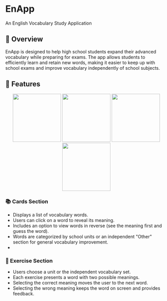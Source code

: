 # EnApp
An English Vocabulary Study Application  

## 📌 Overview  
EnApp is designed to help high school students expand their advanced vocabulary while preparing for exams. The app allows students to efficiently learn and retain new words, making it easier to keep up with school exams and improve vocabulary independently of school subjects.  

## 🚀 Features  

<p align="center">
  <img src="https://github.com/user-attachments/assets/516b7581-6c49-475a-94d2-5dd0f9e267de" width="150">
  <img src="https://github.com/user-attachments/assets/e646664c-18c9-4d50-b665-1a21247fd5a5" width="150">
    <img src="https://github.com/user-attachments/assets/e04bc7da-00c0-4341-af2a-0782a968abe9" width="150">
  <img src="https://github.com/user-attachments/assets/e1c54ab6-a41d-4dec-8980-1dd45a11a598" width="150">
</p>

### 📚 Cards Section  
- Displays a list of vocabulary words.  
- Users can click on a word to reveal its meaning.  
- Includes an option to view words in reverse (see the meaning first and guess the word).  
- Words are categorized by school units or an independent "Other" section for general vocabulary improvement.
- 

### 🎯 Exercise Section  
- Users choose a unit or the independent vocabulary set.  
- Each exercise presents a word with two possible meanings.  
- Selecting the correct meaning moves the user to the next word.  
- Selecting the wrong meaning keeps the word on screen and provides feedback.


